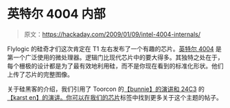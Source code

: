 # 英特尔 4004 内部

> 原文：<https://hackaday.com/2009/01/09/intel-4004-internals/>

Flylogic 的硅奇才们这次肯定在 T1 左右发布了一个有趣的芯片。[英特尔 4004](http://www.intel4004.com/ "The Intel 4004 Home") 是第一个广泛使用的微处理器。逻辑门比现代芯片中的要大得多。其独特之处在于，每个栅极的设计都是为了最有效地利用硅，而不是你现在看到的标准化形状。他们上传了芯片的完整图像。

关于硅黑客的介绍，我们引用了 Toorcon 的[【bunnie】的演讲和 24C3](http://hackaday.com/2005/09/20/tc7-day-2-hacking-silicon-secrets-behind-the-epoxy-curtain/) 的[【karst en】的演讲。你可以在我们的](http://hackaday.com/2008/01/01/24c3-mifare-crypto1-rfid-completely-broken/)[芯片](http://hackaday.com/tag/silicon/)标签中找到更多关于这个主题的帖子。